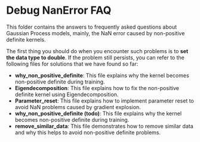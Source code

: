 # Debug NanError FAQ

This folder contains the answers to frequently asked questions about Gaussian Process models, mainly, the NaN error caused by non-positive definite kernels.

The first thing you should do when you encounter such problems is to **set the data type to double**. If the problem still persists, you can refer to the following files for solutions that we have found so far:

- **why_non_positive_definite**: This file explains why the kernel becomes non-positive definite during training.
- **Eigendecomposition**: This file explains how to fix the non-positive definite kernel using Eigendecomposition.
- **Parameter_reset**: This file explains how to implement parameter reset to avoid NaN problems caused by gradient explosion.
- **why_non_positive_definite (todo)**: This file explains why the kernel becomes non-positive definite during training.
- **remove_similar_data**: This file demonstrates how to remove similar data and why this helps to avoid non-positive definite problems.
